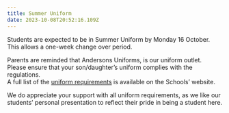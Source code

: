 ```yaml
---
title: Summer Uniform
date: 2023-10-08T20:52:16.109Z
---
```

Students are expected to be in Summer Uniform by Monday 16 October.  
This allows a one-week change over period.

Parents are reminded that Andersons Uniforms, is our uniform outlet.  
Please ensure that your son/daughter’s uniform complies with the regulations.  
A full list of the [uniform requirements](https://www.whanganuihigh.school.nz/info-for-parents/uniform/) is available on the Schools’ website.  

We do appreciate your support with all uniform requirements, as we like our students’ personal presentation to reflect their pride in being a student here.